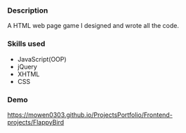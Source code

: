 ### Description
A HTML web page game I designed and wrote all the code.

### Skills used
- JavaScript(OOP)
- jQuery
- XHTML
- CSS

### Demo
https://mowen0303.github.io/ProjectsPortfolio/Frontend-projects/FlappyBird
